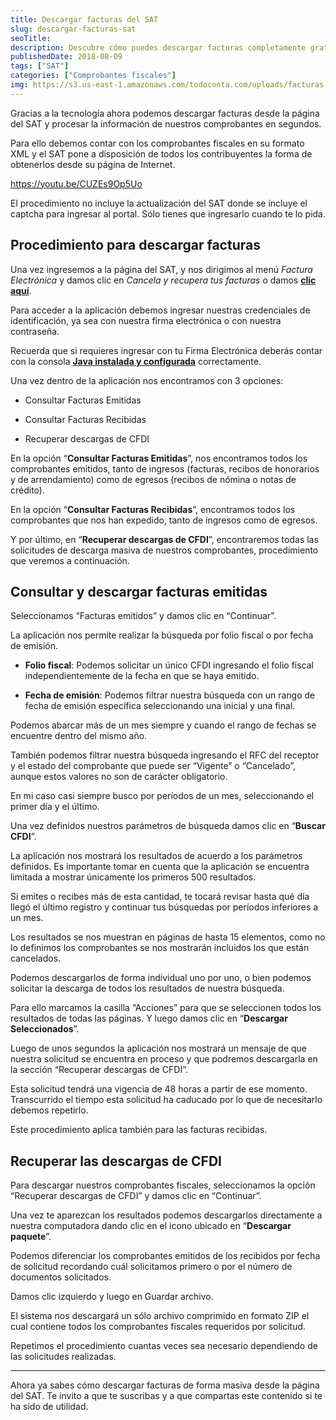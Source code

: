 ```yaml
---
title: Descargar facturas del SAT
slug: descargar-facturas-sat
seoTitle: 
description: Descubre cómo puedes descargar facturas completamente gratis, directamente desde la página del SAT en cuestión de segundos.
publishedDate: 2018-08-09
tags: ["SAT"]
categories: ["Comprobantes fiscales"]
img: https://s3.us-east-1.amazonaws.com/todoconta.com/uploads/facturas-sat-descargar-xml-computadora.jpeg
---
```



Gracias a la tecnología ahora podemos descargar facturas desde la página del SAT y procesar la información de nuestros comprobantes en segundos.




Para ello debemos contar con los comprobantes fiscales en su formato XML y el SAT pone a disposición de todos los contribuyentes la forma de obtenerlos desde su página de Internet.





https://youtu.be/CUZEs9Op5Uo



El procedimiento no incluye la actualización del SAT donde se incluye el captcha para ingresar al portal. Sólo tienes que ingresarlo cuando te lo pida.




Procedimiento para descargar facturas
-------------------------------------




Una vez ingresemos a la página del SAT, y nos dirigimos al menú *Factura Electrónica* y damos clic en *Cancela y recupera tus facturas* o damos [**clic aquí**](https://portalcfdi.facturaelectronica.sat.gob.mx/).




Para acceder a la aplicación debemos ingresar nuestras credenciales de identificación, ya sea con nuestra firma electrónica o con nuestra contraseña.




Recuerda que si requieres ingresar con tu Firma Electrónica deberás contar con la consola **[Java instalada y configurada](/configurar-java/)** correctamente.




Una vez dentro de la aplicación nos encontramos con 3 opciones:




* Consultar Facturas Emitidas

* Consultar Facturas Recibidas

* Recuperar descargas de CFDI




En la opción “**Consultar Facturas Emitidas**”, nos encontramos todos los comprobantes emitidos, tanto de ingresos (facturas, recibos de honorarios y de arrendamiento) como de egresos (recibos de nómina o notas de crédito).




En la opción “**Consultar Facturas Recibidas**”, encontramos todos los comprobantes que nos han expedido, tanto de ingresos como de egresos.




Y por último, en “**Recuperar descargas de CFDI**”, encontraremos todas las solicitudes de descarga masiva de nuestros comprobantes, procedimiento que veremos a continuación.




Consultar y descargar facturas emitidas
---------------------------------------




Seleccionamos “Facturas emitidos” y damos clic en “Continuar”.




La aplicación nos permite realizar la búsqueda por folio fiscal o por fecha de emisión.




* **Folio fiscal**: Podemos solicitar un único CFDI ingresando el folio fiscal independientemente de la fecha en que se haya emitido.

* **Fecha de emisión**: Podemos filtrar nuestra búsqueda con un rango de fecha de emisión específica seleccionando una inicial y una final.




Podemos abarcar más de un mes siempre y cuando el rango de fechas se encuentre dentro del mismo año.




También podemos filtrar nuestra búsqueda ingresando el RFC del receptor y el estado del comprobante que puede ser “Vigente” o “Cancelado”, aunque estos valores no son de carácter obligatorio.




En mi caso casi siempre busco por períodos de un mes, seleccionando el primer día y el último.




Una vez definidos nuestros parámetros de búsqueda damos clic en “**Buscar CFDI**”.




La aplicación nos mostrará los resultados de acuerdo a los parámetros definidos. Es importante tomar en cuenta que la aplicación se encuentra limitada a mostrar únicamente los primeros 500 resultados.




Si emites o recibes más de esta cantidad, te tocará revisar hasta qué día llegó el último registro y continuar tus búsquedas por períodos inferiores a un mes.




Los resultados se nos muestran en páginas de hasta 15 elementos, como no lo definimos los comprobantes se nos mostrarán incluidos los que están cancelados.




Podemos descargarlos de forma individual uno por uno, o bien podemos solicitar la descarga de todos los resultados de nuestra búsqueda.




Para ello marcamos la casilla “Acciones” para que se seleccionen todos los resultados de todas las páginas. Y luego damos clic en “**Descargar Seleccionados**”.




Luego de unos segundos la aplicación nos mostrará un mensaje de que nuestra solicitud se encuentra en proceso y que podremos descargarla en la sección “Recuperar descargas de CFDI”.




Esta solicitud tendrá una vigencia de 48 horas a partir de ese momento. Transcurrido el tiempo esta solicitud ha caducado por lo que de necesitarlo debemos repetirlo.




Este procedimiento aplica también para las facturas recibidas.




Recuperar las descargas de CFDI
-------------------------------




Para descargar nuestros comprobantes fiscales, seleccionamos la opción “Recuperar descargas de CFDI” y damos clic en “Continuar”.




Una vez te aparezcan los resultados podemos descargarlos directamente a nuestra computadora dando clic en el icono ubicado en “**Descargar paquete**”.




Podemos diferenciar los comprobantes emitidos de los recibidos por fecha de solicitud recordando cuál solicitamos primero o por el número de documentos solicitados.




Damos clic izquierdo y luego en Guardar archivo.




El sistema nos descargará un sólo archivo comprimido en formato ZIP el cual contiene todos los comprobantes fiscales requeridos por solicitud.




Repetimos el procedimiento cuantas veces sea necesario dependiendo de las solicitudes realizadas.






---




Ahora ya sabes cómo descargar facturas de forma masiva desde la página del SAT. Te invito a que te suscribas y a que compartas este contenido si te ha sido de utilidad.



